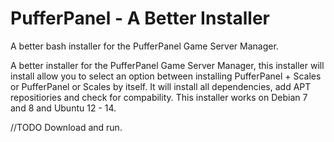 # PufferPanel - A Better Installer
A better bash installer for the PufferPanel Game Server Manager.


A better installer for the PufferPanel Game Server Manager, this installer will install allow you to select an option between installing PufferPanel + Scales or PufferPanel or Scales by itself. It will install all dependencies, add APT repositiories and check for compability. This installer works on Debian 7 and 8 and Ubuntu 12 - 14.


//TODO Download and run.
